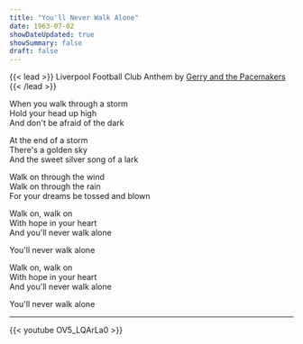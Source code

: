 ```yaml
---
title: "You'll Never Walk Alone"
date: 1963-07-02
showDateUpdated: true
showSummary: false
draft: false
---
```


{{< lead >}}
Liverpool Football Club Anthem by [Gerry and the Pacemakers](https://en.wikipedia.org/wiki/Gerry_and_the_Pacemakers)
{{< /lead >}}


When you walk through a storm  
Hold your head up high  
And don't be afraid of the dark

At the end of a storm  
There's a golden sky  
And the sweet silver song of a lark

Walk on through the wind  
Walk on through the rain  
For your dreams be tossed and blown

Walk on, walk on  
With hope in your heart  
And you'll never walk alone

You'll never walk alone

Walk on, walk on  
With hope in your heart  
And you'll never walk alone

You'll never walk alone



---

{{< youtube OV5_LQArLa0 >}}

